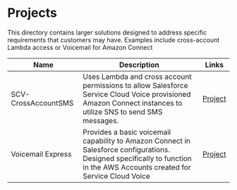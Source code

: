 # Projects
This directory contains larger solutions designed to address specific requirements that customers may have. Examples include cross-account Lambda access or Voicemail for Amazon Connect

| Name | Description | Links |
| ---- | ----------- | ----- |
| SCV-CrossAccountSMS | Uses Lambda and cross account permissions to allow Salesforce Service Cloud Voice provisioned Amazon Connect instances to utilize SNS to send SMS messages. | [Project](AWSSCV-CrossAccountSMS) |
| Voicemail Express | Provides a basic voicemail capability to Amazon Connect in Salesforce configurations. Designed specifically to function in the AWS Accounts created for Service Cloud Voice | [Project](AWSSCV-VoicemailExpress)
